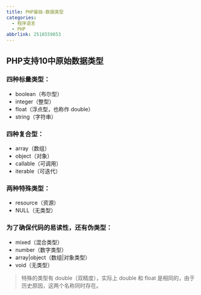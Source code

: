 ```yaml
---
title: PHP基础-数据类型
categories:
  - 程序语言
  - PHP
abbrlink: 2518559853
---
```


## PHP支持10中原始数据类型

### 四种标量类型：

- boolean（布尔型）
- integer（整型）
- float（浮点型，也称作 double）
- string（字符串）

### 四种复合型：

- array（数组）
- object（对象）
- callable（可调用）
- iterable（可迭代）

### 两种特殊类型：

- resource（资源）
- NULL（无类型）



### 为了确保代码的易读性，还有伪类型：

- mixed（混合类型）
- number（数字类型）
- array|object（数组|对象类型）
- void（无类型）

> 特殊的类型有 double（双精度），实际上 double 和 float 是相同的，由于历史原因，这两个名称同时存在。